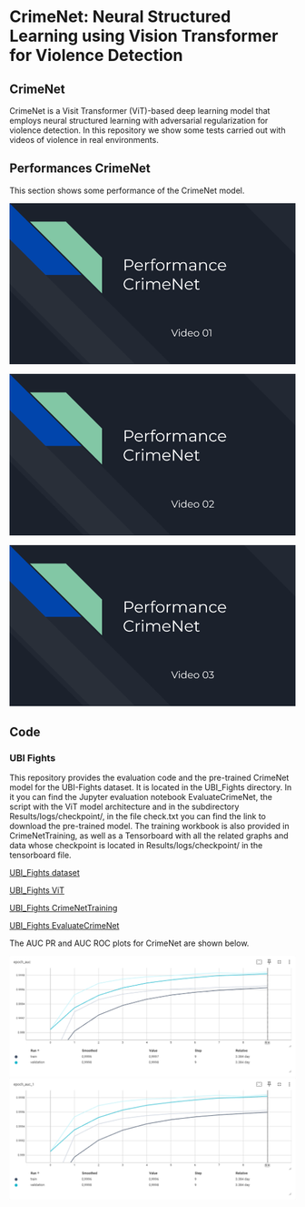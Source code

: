 # CrimeNet: Neural Structured Learning using Vision Transformer for Violence Detection 

## CrimeNet

CrimeNet is a Visit Transformer (ViT)-based deep learning model that employs neural structured learning with adversarial regularization for violence detection. In this repository we show some tests carried out with videos of violence in real environments.

## Performances CrimeNet

This section shows some performance of the CrimeNet model.

[![Watch the video](https://github.com/FernandoJRS/CrimeNet-ViT-NSL/blob/main/video_01.png)](https://drive.google.com/file/d/1Q1teUnISw3N5-Q4rHwRZ82qV08-11ObX/view?usp=sharing)

[![Watch the video](https://github.com/FernandoJRS/CrimeNet-ViT-NSL/blob/main/video_02.png)](https://drive.google.com/file/d/1rCyn0UtEpiFow1Z6-BoS6O6-wutN-O_m/view?usp=sharing)

[![Watch the video](https://github.com/FernandoJRS/CrimeNet-ViT-NSL/blob/main/video_03.png)](https://drive.google.com/file/d/1NzTYrRNsa1Yuat5HDLhiY3OjkJmMItM5/view?usp=sharing)

## Code

### UBI Fights

This repository provides the evaluation code and the pre-trained CrimeNet model for the UBI-Fights dataset. It is located in the UBI_Fights directory. In it you can find the Jupyter evaluation notebook EvaluateCrimeNet, the script with the ViT model architecture and in the subdirectory Results/logs/checkpoint/, in the file check.txt you can find the link to download the pre-trained model. The training workbook is also provided in CrimeNetTraining, as well as a Tensorboard with all the related graphs and data whose checkpoint is located in Results/logs/checkpoint/ in the tensorboard file.

[UBI_Fights dataset](http://socia-lab.di.ubi.pt/EventDetection/)

[UBI_Fights ViT](https://github.com/FernandoJRS/CrimeNet-ViT-NSL/blob/main/UBI_Fights/ViT.py)

[UBI_Fights CrimeNetTraining](https://github.com/FernandoJRS/CrimeNet-ViT-NSL/blob/main/UBI_Fights/CrimeNetTraining.ipynb)

[UBI_Fights EvaluateCrimeNet](https://github.com/FernandoJRS/CrimeNet-ViT-NSL/blob/main/UBI_Fights/EvaluateCrimeNet.ipynb)

The AUC PR and AUC ROC plots for CrimeNet are shown below.

![UBI AUC ROC](UBI_Fights/figures/auc_roc.png?raw=True "UBI AUC ROC")
![UBI AUC PR](UBI_Fights/figures/auc_pr.png?raw=True "UBI AUC PR")
